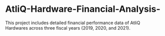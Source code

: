 # AtliQ-Hardware-Financial-Analysis-
This project includes detailed financial performance data of AtliQ Hardwares across three fiscal years (2019, 2020, and 2021).
